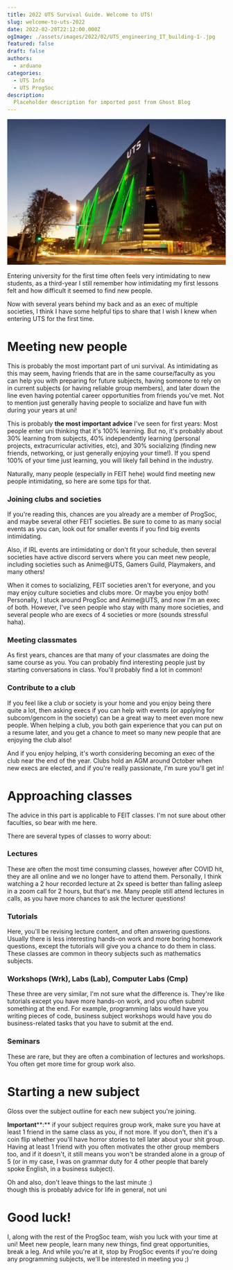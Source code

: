 ```yaml
---
title: 2022 UTS Survival Guide. Welcome to UTS!
slug: welcome-to-uts-2022
date: 2022-02-20T22:12:00.000Z
ogImage: ./assets/images/2022/02/UTS_engineering_IT_building-1-.jpg
featured: false
draft: false
authors:
  - arduano
categories:
  - UTS Info
  - UTS ProgSoc
description:
  Placeholder description for imported post from Ghost Blog 
---
```

![Featured Image](./assets/images/2022/02/UTS_engineering_IT_building-1-.jpg)

Entering university for the first time often feels very intimidating to new students, as a third-year I still remember how intimidating my first lessons felt and how difficult it seemed to find new people.

Now with several years behind my back and as an exec of multiple societies, I think I have some helpful tips to share that I wish I knew when entering UTS for the first time.

<!-- more -->

Meeting new people
==================

This is probably the most important part of uni survival. As intimidating as this may seem, having friends that are in the same course/faculty as you can help you with preparing for future subjects, having someone to rely on in current subjects (or having reliable group members), and later down the line even having potential career opportunities from friends you've met. Not to mention just generally having people to socialize and have fun with during your years at uni!

This is probably **the most important advice** I've seen for first years: Most people enter uni thinking that it's 100% learning. But no, it's probably about 30% learning from subjects, 40% independently learning (personal projects, extracurricular activities, etc), and 30% socializing (finding new friends, networking, or just generally enjoying your time!). If you spend 100% of your time just learning, you will likely fall behind in the industry.

Naturally, many people (especially in FEIT hehe) would find meeting new people intimidating, so here are some tips for that.

### Joining clubs and societies

If you're reading this, chances are you already are a member of ProgSoc, and maybe several other FEIT societies. Be sure to come to as many social events as you can, look out for smaller events if you find big events intimidating.

Also, if IRL events are intimidating or don't fit your schedule, then several societies have active discord servers where you can meet new people, including societies such as Anime@UTS, Gamers Guild, Playmakers, and many others!

When it comes to socializing, FEIT societies aren't for everyone, and you may enjoy culture societies and clubs more. Or maybe you enjoy both! Personally, I stuck around ProgSoc and Anime@UTS, and now I'm an exec of both. However, I've seen people who stay with many more societies, and several people who are execs of 4 societies or more (sounds stressful haha).

### Meeting classmates

As first years, chances are that many of your classmates are doing the same course as you. You can probably find interesting people just by starting conversations in class. You'll probably find a lot in common!

### Contribute to a club

If you feel like a club or society is your home and you enjoy being there quite a lot, then asking execs if you can help with events (or applying for subcom/gencom in the society) can be a great way to meet even more new people. When helping a club, you both gain experience that you can put on a resume later, and you get a chance to meet so many new people that are enjoying the club also!

And if you enjoy helping, it's worth considering becoming an exec of the club near the end of the year. Clubs hold an AGM around October when new execs are elected, and if you're really passionate, I'm sure you'll get in!

Approaching classes
===================

The advice in this part is applicable to FEIT classes. I'm not sure about other faculties, so bear with me here.

There are several types of classes to worry about:

### Lectures

These are often the most time consuming classes, however after COVID hit, they are all online and we no longer have to attend them. Personally, I think watching a 2 hour recorded lecture at 2x speed is better than falling asleep in a zoom call for 2 hours, but that's me. Many people still attend lectures in calls, as you have more chances to ask the lecturer questions!

### Tutorials

Here, you'll be revising lecture content, and often answering questions. Usually there is less interesting hands-on work and more boring homework questions, except the tutorials will give you a chance to do them in class. These classes are common in theory subjects such as mathematics subjects.

### Workshops (Wrk), Labs (Lab), Computer Labs (Cmp)

These three are very similar, I'm not sure what the difference is. They're like tutorials except you have more hands-on work, and you often submit something at the end. For example, programming labs would have you writing pieces of code, business subject workshops would have you do business-related tasks that you have to submit at the end.

### Seminars

These are rare, but they are often a combination of lectures and workshops. You often get more time for group work also.

Starting a new subject
======================

Gloss over the subject outline for each new subject you're joining.

**Important****:** if your subject requires group work, make sure you have at least 1 friend in the same class as you, if not more. If you don't, then it's a coin flip whether you'll have horror stories to tell later about your shit group. Having at least 1 friend with you often motivates the other group members too, and if it doesn't, it still means you won't be stranded alone in a group of 5 (or in my case, I was on grammar duty for 4 other people that barely spoke English, in a business subject).

Oh and also, don't leave things to the last minute :)  
though this is probably advice for life in general, not uni

Good luck!
==========

I, along with the rest of the ProgSoc team, wish you luck with your time at uni! Meet new people, learn many new things, find great opportunities, break a leg. And while you're at it, stop by ProgSoc events if you're doing any programming subjects, we'll be interested in meeting you ;)
